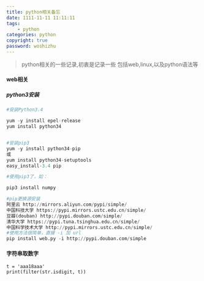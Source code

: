 ```yaml
---
title: python相关备忘
date: 1111-11-11 11:11:11
tags: 
    - python
categories: python
copyright: true
password: woshizhu
---
```



> python相关的一些记录,初衷是记录一些 包括web,linux,以及python语法等
<!--more-->

#### web相关

##### python3安装

```python
#安装Python3.4

yum -y install epel-release
yum install python34


#安装pip3
yum -y install python34-pip
或
yum install python34-setuptools
easy_install-3.4 pip

#使用pip3了，如：

pip3 install numpy

#pip更换源安装
阿里云 http://mirrors.aliyun.com/pypi/simple/
中国科技大学 https://pypi.mirrors.ustc.edu.cn/simple/ 
豆瓣(douban) http://pypi.douban.com/simple/ 
清华大学 https://pypi.tuna.tsinghua.edu.cn/simple/
中国科学技术大学 http://pypi.mirrors.ustc.edu.cn/simple/
#使用方法很简单，直接 -i 加 url
pip install web.py -i http://pypi.douban.com/simple

```

#### 字符串取数字

```
t = 'aaa18aaa'
print(filter(str.isdigit, t))
```
